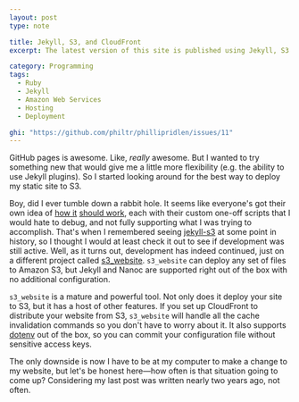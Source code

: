 ```yaml
---
layout: post
type: note

title: Jekyll, S3, and CloudFront
excerpt: The latest version of this site is published using Jekyll, S3 and CloudFront

category: Programming
tags:
  - Ruby
  - Jekyll
  - Amazon Web Services
  - Hosting
  - Deployment

ghi: "https://github.com/philtr/phillipridlen/issues/11"
---
```


GitHub pages is awesome. Like, _really_ awesome. But I wanted to try something new that would give
me a little more flexibility (e.g. the ability to use Jekyll plugins). So I started looking around
for the best way to deploy my static site to S3.

Boy, did I ever tumble down a rabbit hole. It seems like everyone's got their own idea of [how
it](http://vvv.tobiassjosten.net/development/jekyll-blog-on-amazon-s3-and-cloudfront/) [should
work](http://brettterpstra.com/2014/02/21/a-jekyll-cdn-with-cloudfront/), each with their custom
one-off scripts that I would hate to debug, and not fully supporting what I was trying to
accomplish. That's when I remembered seeing [jekyll-s3](https://github.com/laurilehmijoki/jekyll-s3)
at some point in history, so I thought I would at least check it out to see if development was still
active. Well, as it turns out, development has indeed continued, just on a different project called
[s3_website](https://github.com/laurilehmijoki/s3_website). `s3_website` can deploy any set of files
to Amazon S3, but Jekyll and Nanoc are supported right out of the box with no additional
configuration.

`s3_website` is a mature and powerful tool. Not only does it deploy your site to S3, but it has a
host of other features. If you set up CloudFront to distribute your website from S3, `s3_website`
will handle all the cache invalidation commands so you don't have to worry about it. It also
supports [dotenv](https://github.com/bkeepers/dotenv) out of the box, so you can commit your
configuration file without sensitive access keys.

The only downside is now I have to be at my computer to make a change to my website, but let's be
honest here&mdash;how often is that situation going to come up? Considering my last post was written
nearly two years ago, not often.

